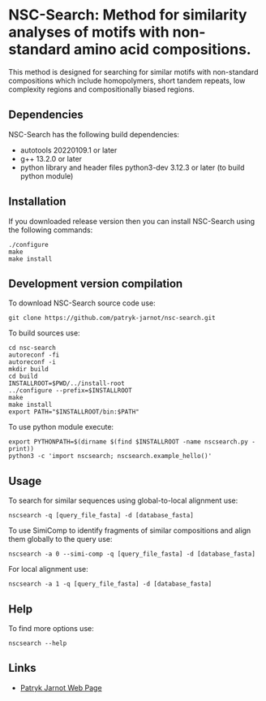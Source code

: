 # NSC-Search: Method for similarity analyses of motifs with non-standard amino acid compositions.

This method is designed for searching for similar motifs with non-standard compositions which include homopolymers, short tandem repeats, low complexity regions and compositionally biased regions.

## Dependencies

NSC-Search has the following build dependencies:
* autotools 20220109.1 or later
* g++ 13.2.0 or later
* python library and header files python3-dev 3.12.3 or later (to build python module)

## Installation

If you downloaded release version then you can install NSC-Search using the following commands:

```[bash]
./configure
make
make install
```

## Development version compilation

To download NSC-Search source code use:

```[bash]
git clone https://github.com/patryk-jarnot/nsc-search.git
```

To build sources use:

```[bash]
cd nsc-search
autoreconf -fi
autoreconf -i
mkdir build
cd build
INSTALLROOT=$PWD/../install-root
../configure --prefix=$INSTALLROOT
make
make install
export PATH="$INSTALLROOT/bin:$PATH"
```

To use python module execute:

```[bash]
export PYTHONPATH=$(dirname $(find $INSTALLROOT -name nscsearch.py -print))
python3 -c 'import nscsearch; nscsearch.example_hello()'
```

## Usage

To search for similar sequences using global-to-local alignment use:

```[bash]
nscsearch -q [query_file_fasta] -d [database_fasta]
```

To use SimiComp to identify fragments of similar compositions and align them globally to the query use:

```[bash]
nscsearch -a 0 --simi-comp -q [query_file_fasta] -d [database_fasta]
```

For local alignment use:

```[bash]
nscsearch -a 1 -q [query_file_fasta] -d [database_fasta]
```

## Help

To find more options use:

```[bash]
nscsearch --help
```

## Links
* [Patryk Jarnot Web Page](https://www.pjarnot.com)


